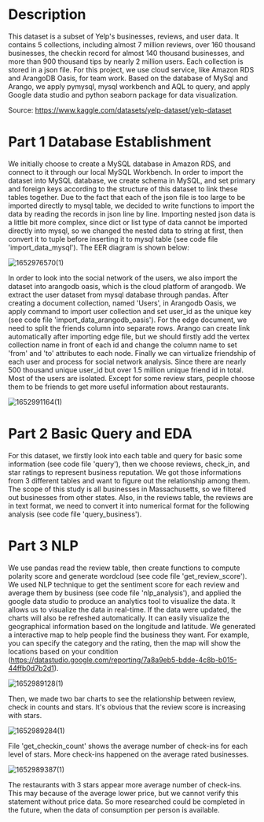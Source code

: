 # Description
This dataset is a subset of Yelp's businesses, reviews, and user data. It contains 5 collections, including almost 7 million reviews, over 160 thousand businesses, the checkin record for almost 140 thousand businesses, and more than 900 thousand tips by nearly 2 million users. Each collection is stored in a json file. For this project, we use cloud service, like Amazon RDS and ArangoDB Oasis, for team work. Based on the database of MySql and Arango, we apply pymysql, mysql workbench and AQL to query, and apply Google data studio and python seaborn package for data visualization.

Source: https://www.kaggle.com/datasets/yelp-dataset/yelp-dataset

# Part 1 Database Establishment
We initially choose to create a MySQL database in Amazon RDS, and connect to it through our local MySQL Workbench. In order to import the dataset into MySQL database, we create schema in MySQL, and set primary and foreign keys according to the structure of this dataset to link these tables together. Due to the fact that each of the json file is too large to be imported directly to mysql table, we decided to write functions to import the data by reading the records in json line by line. Importing nested json data is a little bit more complex, since dict or list type of data cannot be imported directly into mysql, so we changed the nested data to string at first, then convert it to tuple before inserting it to mysql table (see code file 'import_data_mysql'). The EER diagram is shown below:

![1652976570(1)](https://user-images.githubusercontent.com/90291484/169347300-a5bcfe01-281b-4a65-a053-156417910ca4.png)

In order to look into the social network of the users, we also import the dataset into arangodb oasis, which is the cloud platform of arangodb. We extract the user dataset from mysql database through pandas. After creating a document collection, named 'Users', in Arangodb Oasis, we apply command to import user collection and set user_id as the unique key (see code file 'import_data_arangodb_oasis'). For the edge document, we need to split the friends column into separate rows. Arango can create link automatically after importing edge file, but we should firstly add the vertex collection name in front of each id and change the column name to set 'from' and 'to' attributes to each node. Finally we can virtualize friendship of each user and process for social network analysis. Since there are nearly 500 thousand unique user_id but over 1.5 million unique friend id in total. Most of the users are isolated. Except for some review stars, people choose them to be friends to get more useful information about restaurants.

![1652991164(1)](https://user-images.githubusercontent.com/90291484/169396510-51bcf85b-e7aa-4e78-b592-716f7e18423b.png)

# Part 2 Basic Query and EDA
For this dataset, we firstly look into each table and query for basic some information (see code file 'query'), then we choose reviews, check_in, and star ratings to represent business reputation. We got those informations from 3 different tables and want to figure out the relationship among them. The scope of this study is all businesses in Massachusetts, so we filtered out businesses from other states. Also, in the reviews table, the reviews are in text format, we need to convert it into numerical format for the following analysis (see code file 'query_business'). 

# Part 3 NLP
We use pandas read the review table, then create functions to compute polarity score and generate wordcloud (see code file 'get_review_score'). We used NLP technique to get the sentiment score for each review and average them by business (see code file 'nlp_analysis'), and applied the google data studio to produce an analytics tool to visualize the data. It allows us to visualize the data in real-time. If the data were updated, the charts will also be refreshed automatically. It can easily visualize the geographical information based on the longitude and latitude. We generated a interactive map to help people find the business they want. For example, you can specify the category and the rating, then the map will show the locations based on your condition (https://datastudio.google.com/reporting/7a8a9eb5-bdde-4c8b-b015-44ffb0d7b2d1). 

![1652989128(1)](https://user-images.githubusercontent.com/90291484/169388824-b74395e6-e594-49fd-a2d5-490c67cc911d.png)

Then, we made two bar charts to see the relationship between review, check in counts and stars. It's obvious that the review score is increasing with stars.

![1652989284(1)](https://user-images.githubusercontent.com/90291484/169389246-471b9715-9e34-47bf-91b0-504dd9f97af2.png)

File 'get_checkin_count' shows the average number of check-ins for each level of stars. More check-ins happened on the average rated businesses.

![1652989387(1)](https://user-images.githubusercontent.com/90291484/169389493-9a610fec-7291-4e04-8e45-2965ccbfe704.png)

The restaurants with 3 stars appear more average number of check-ins. This may because of the average lower price, but we cannot verify this statement without price data. So more researched could be completed in the future, when the data of consumption per person is available.
